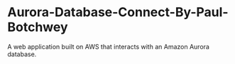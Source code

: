 # Aurora-Database-Connect-By-Paul-Botchwey
A web application built on AWS that interacts with an Amazon Aurora database.
